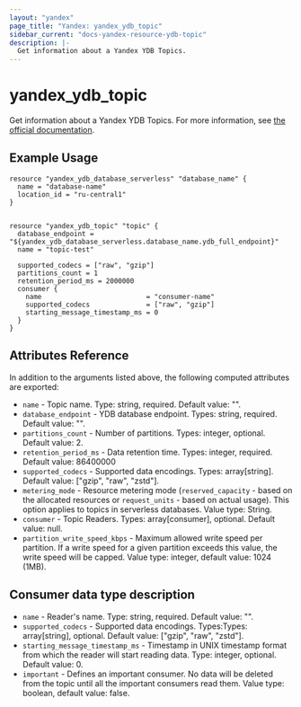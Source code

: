 ```yaml
---
layout: "yandex"
page_title: "Yandex: yandex_ydb_topic"
sidebar_current: "docs-yandex-resource-ydb-topic"
description: |-
  Get information about a Yandex YDB Topics.
---
```


# yandex\_ydb\_topic

Get information about a Yandex YDB Topics. For more information, see
[the official documentation](https://cloud.yandex.ru/docs/ydb/concepts/#ydb).

## Example Usage

```hcl
resource "yandex_ydb_database_serverless" "database_name" {
  name = "database-name"
  location_id = "ru-central1"
}


resource "yandex_ydb_topic" "topic" {
  database_endpoint = "${yandex_ydb_database_serverless.database_name.ydb_full_endpoint}"
  name = "topic-test"

  supported_codecs = ["raw", "gzip"]
  partitions_count = 1
  retention_period_ms = 2000000
  consumer {
    name                          = "consumer-name"
    supported_codecs              = ["raw", "gzip"]
    starting_message_timestamp_ms = 0
  }
}

```

## Attributes Reference

In addition to the arguments listed above, the following computed attributes are
exported:

* `name` - Topic name. Type: string, required. Default value: "".
* `database_endpoint` - YDB database endpoint. Types: string, required. Default value: "".
* `partitions_count` - Number of partitions. Types: integer, optional. Default value: 2.
* `retention_period_ms` - Data retention time. Types: integer, required. Default value: 86400000
* `supported_codecs` - Supported data encodings. Types: array[string]. Default value: ["gzip", "raw", "zstd"].
* `metering_mode` - Resource metering mode (`reserved_capacity` - based on the allocated resources or `request_units` - based on actual usage). This option applies to topics in serverless databases. Value type: String.
* `consumer` - Topic Readers. Types: array[consumer], optional. Default value: null.
* `partition_write_speed_kbps` - Maximum allowed write speed per partition. If a write speed for a given partition exceeds this value, the write speed will be capped. Value type: integer, default value: 1024 (1MB).

## Consumer data type description

* `name` - Reader's name. Type: string, required. Default value: "".
* `supported_codecs` - Supported data encodings. Types:Types: array[string], optional. Default value: ["gzip", "raw", "zstd"].
* `starting_message_timestamp_ms` - Timestamp in UNIX timestamp format from which the reader will start reading data. Type: integer, optional. Default value: 0.
* `important` - Defines an important consumer. No data will be deleted from the topic until all the important consumers read them. Value type: boolean, default value: false.
